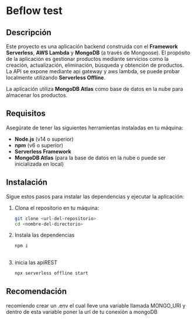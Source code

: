 # Beflow test

## Descripción

Este proyecto es una aplicación backend construida con el **Framework Serverless**, **AWS Lambda** y **MongoDB** (a través de Mongoose). 
El propósito de la aplicación es gestionar productos mediante servicios como la creación, actualización, eliminación, búsqueda y obtención de productos. 
La API se expone  mediante api gateway y aws lambda, se puede probar localmente utilizando **Serverless Offline**.

La aplicación utiliza **MongoDB Atlas** como base de datos en la nube para almacenar los productos.

## Requisitos

Asegúrate de tener las siguientes herramientas instaladas en tu máquina:

- **Node.js** (v14 o superior)
- **npm** (v6 o superior)
- **Serverless Framework** 
- **MongoDB Atlas** (para la base de datos en la nube o puede ser inicializada en local)

## Instalación

Sigue estos pasos para instalar las dependencias y ejecutar la aplicación:

1. Clona el repositorio en tu máquina:

   ```bash
   git clone <url-del-repositorio>
   cd <nombre-del-directorio>
2. Instala las dependencias
    ```bash
    npm i
  
4. inicia las apiREST
    ```bash
    npx serverless offline start

## Recomendación 

recomiendo crear un .env el cual lleve una variable llamada MONGO_URI y dentro de esta variable poner la url de tu conexión a mongoDB 

